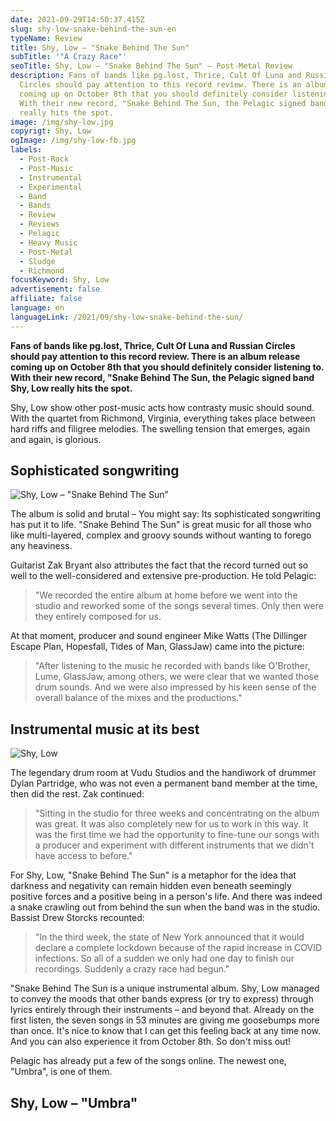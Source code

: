 ```yaml
---
date: 2021-09-29T14:50:37.415Z
slug: shy-low-snake-behind-the-sun-en
typeName: Review
title: Shy, Low – "Snake Behind The Sun"
subTitle: '"A Crazy Race"'
seoTitle: Shy, Low – "Snake Behind The Sun" – Post-Metal Review
description: Fans of bands like pg.lost, Thrice, Cult Of Luna and Russian
  Circles should pay attention to this record review. There is an album release
  coming up on October 8th that you should definitely consider listening to.
  With their new record, "Snake Behind The Sun, the Pelagic signed band Shy, Low
  really hits the spot.
image: /img/shy-low.jpg
copyrigt: Shy, Low
ogImage: /img/shy-low-fb.jpg
labels:
  - Post-Rock
  - Post-Music
  - Instrumental
  - Experimental
  - Band
  - Bands
  - Review
  - Reviews
  - Pelagic
  - Heavy Music
  - Post-Metal
  - Sludge
  - Richmond
focusKeyword: Shy, Low
advertisement: false
affiliate: false
language: en
languageLink: /2021/09/shy-low-snake-behind-the-sun/
---
```

**Fans of bands like pg.lost, Thrice, Cult Of Luna and Russian Circles should pay attention to this record review. There is an album release coming up on October 8th that you should definitely consider listening to. With their new record, "Snake Behind The Sun, the Pelagic signed band Shy, Low really hits the spot.**

Shy, Low show other post-music acts how contrasty music should sound.  With the quartet from Richmond, Virginia, everything takes place between hard riffs and filigree melodies. The swelling tension that emerges, again and again, is glorious.

## Sophisticated songwriting

![Shy, Low – "Snake Behind The Sun"](/img/shylow1627286341508331.jpg "Shy, Low – \"Snake Behind The Sun\"")

The album is solid and brutal –  You might say: Its sophisticated songwriting has put it to life. "Snake Behind The Sun" is great music for all those who like multi-layered, complex and groovy sounds without wanting to forego any heaviness.

Guitarist Zak Bryant also attributes the fact that the record turned out so well to the well-considered and extensive pre-production. He told Pelagic:

> "We recorded the entire album at home before we went into the studio and reworked some of the songs several times. Only then were they entirely composed for us. 

At that moment, producer and sound engineer Mike Watts (The Dillinger Escape Plan, Hopesfall, Tides of Man, GlassJaw) came into the picture:

> "After listening to the music he recorded with bands like O'Brother, Lume, GlassJaw, among others, we were clear that we wanted those drum sounds. And we were also impressed by his keen sense of the overall balance of the mixes and the productions."

## Instrumental music at its best

![Shy, Low](/img/shy-low-1.jpeg "Shy, Low")

The legendary drum room at Vudu Studios and the handiwork of drummer Dylan Partridge, who was not even a permanent band member at the time, then did the rest. Zak continued:

> "Sitting in the studio for three weeks and concentrating on the album was great. It was also completely new for us to work in this way. It was the first time we had the opportunity to fine-tune our songs with a producer and experiment with different instruments that we didn't have access to before."

For Shy, Low, "Snake Behind The Sun" is a metaphor for the idea that darkness and negativity can remain hidden even beneath seemingly positive forces and a positive being in a person's life. And there was indeed a snake crawling out from behind the sun when the band was in the studio. Bassist Drew Storcks recounted:

> "In the third week, the state of New York announced that it would declare a complete lockdown because of the rapid increase in COVID infections. So all of a sudden we only had one day to finish our recordings. Suddenly a crazy race had begun."

"Snake Behind The Sun is a unique instrumental album. Shy, Low managed to convey the moods that other bands express (or try to express) through lyrics entirely through their instruments – and beyond that. Already on the first listen, the seven songs in 53 minutes are giving me goosebumps more than once. It's nice to know that I can get this feeling back at any time now. And you can also experience it from October 8th. So don't miss out!

Pelagic has already put a few of the songs online. The newest one, "Umbra", is one of them.

## Shy, Low – "Umbra"

<YouTube id="MkiJA5-UbQc" />